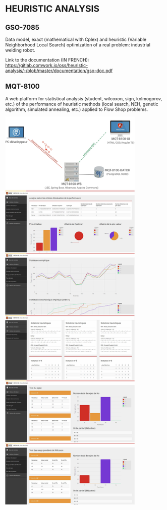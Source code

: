 # HEURISTIC ANALYSIS

## GSO-7085
Data model, exact (mathematical with Cplex) and heuristic (Variable Neighborhood Local Search) optimization of a real problem: industrial welding robot.

Link to the documentation (IN FRENCH): https://gitlab.comwork.io/oss/heuristic-analysis/-/blob/master/documentation/gso-doc.pdf

## MQT-8100
A web platform for statistical analysis (student, wilcoxon, sign, kolmogorov, etc.) of the performance of heuristic methods (local search, NEH, genetic algorithm, simulated annealing, etc.) applied to Flow Shop problems.

<p float="left">
    <img src="/documentation/1.png" width="410">
    <img src="/documentation/2.png" width="410">
    <img src="/documentation/3.png" width="410">
    <img src="/documentation/4.png" width="410">
    <img src="/documentation/5.png" width="410">
    <img src="/documentation/6.png" width="410">
</p>
